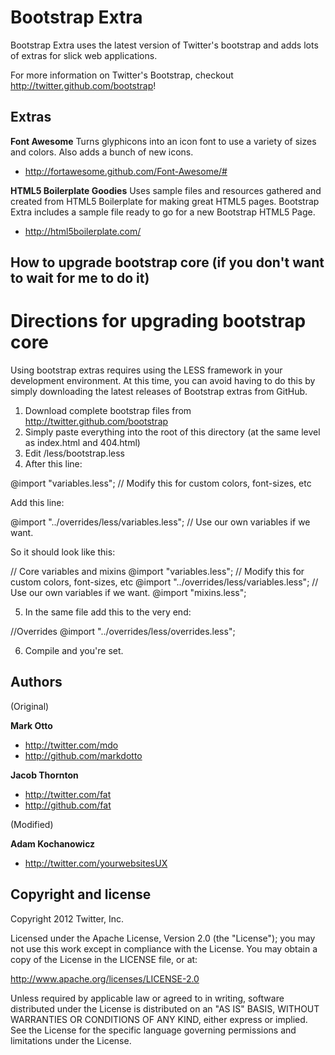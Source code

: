 Bootstrap Extra
=================

Bootstrap Extra uses the latest version of Twitter's bootstrap and adds lots of extras for slick web applications.

For more information on Twitter's Bootstrap, checkout http://twitter.github.com/bootstrap!

Extras
-------

**Font Awesome**
Turns glyphicons into an icon font to use a variety of sizes and colors. Also adds a bunch of new icons.
+ http://fortawesome.github.com/Font-Awesome/#

**HTML5 Boilerplate Goodies**
Uses sample files and resources gathered and created from HTML5 Boilerplate for making great HTML5 pages. Bootstrap Extra includes a sample file ready to go for a new Bootstrap HTML5 Page.
+ http://html5boilerplate.com/

How to upgrade bootstrap core (if you don't want to wait for me to do it)
-------------------------------------------------------------------------

Directions for upgrading bootstrap core
===========

Using bootstrap extras requires using the LESS framework in your development environment. 
At this time, you can avoid having to do this by simply downloading the latest releases of Bootstrap extras from GitHub.

1. Download complete bootstrap files from http://twitter.github.com/bootstrap
2. Simply paste everything into the root of this directory (at the same level as index.html and 404.html)
3. Edit /less/bootstrap.less
4. After this line:

@import "variables.less"; // Modify this for custom colors, font-sizes, etc

Add this line: 

@import "../overrides/less/variables.less"; // Use our own variables if we want.

So it should look like this:

// Core variables and mixins
@import "variables.less"; // Modify this for custom colors, font-sizes, etc
@import "../overrides/less/variables.less"; // Use our own variables if we want.
@import "mixins.less";

5. In the same file add this to the very end:

//Overrides
@import "../overrides/less/overrides.less";

6. Compile and you're set.

Authors
-------
(Original)

**Mark Otto**

+ http://twitter.com/mdo
+ http://github.com/markdotto

**Jacob Thornton**

+ http://twitter.com/fat
+ http://github.com/fat

(Modified)

**Adam Kochanowicz**

+ http://twitter.com/yourwebsitesUX

Copyright and license
---------------------

Copyright 2012 Twitter, Inc.

Licensed under the Apache License, Version 2.0 (the "License");
you may not use this work except in compliance with the License.
You may obtain a copy of the License in the LICENSE file, or at:

   http://www.apache.org/licenses/LICENSE-2.0

Unless required by applicable law or agreed to in writing, software
distributed under the License is distributed on an "AS IS" BASIS,
WITHOUT WARRANTIES OR CONDITIONS OF ANY KIND, either express or implied.
See the License for the specific language governing permissions and
limitations under the License.
